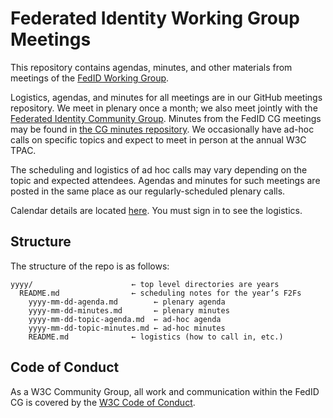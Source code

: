 # Federated Identity Working Group Meetings

This repository contains agendas, minutes, and other materials from meetings of the [FedID Working Group](https://www.w3.org/groups/wg/fedid/). 

Logistics, agendas, and minutes for all meetings are in our GitHub meetings repository. We meet in plenary once a month; we also meet jointly with the [Federated Identity Community Group](https://www.w3.org/groups/cg/fed-id). Minutes from the FedID CG meetings may be found in [the CG minutes repository](https://github.com/fedidcg/meetings). We occasionally have ad-hoc calls on specific topics and expect to meet in person at the annual W3C TPAC.

The scheduling and logistics of ad hoc calls may vary depending on the topic and expected attendees. Agendas and minutes for such meetings are posted in the same place as our regularly-scheduled plenary calls.

Calendar details are located [here](https://www.w3.org/groups/wg/fedid/calendar/). You must sign in to see the logistics.


## Structure

The structure of the repo is as follows:

    yyyy/                      ← top level directories are years
      README.md                ← scheduling notes for the year’s F2Fs
        yyyy-mm-dd-agenda.md        ← plenary agenda
        yyyy-mm-dd-minutes.md       ← plenary minutes
        yyyy-mm-dd-topic-agenda.md  ← ad-hoc agenda
        yyyy-mm-dd-topic-minutes.md ← ad-hoc minutes
        README.md              ← logistics (how to call in, etc.)

## Code of Conduct

As a W3C Community Group, all work and communication within the FedID CG is covered by the [W3C Code of Conduct](https://www.w3.org/policies/code-of-conduct/).
